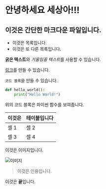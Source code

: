 # 안녕하세요 세상아!!!

## 이것은 간단한 마크다운 파일입니다.

- 이것은 목록입니다.
- 이것은 또 다른 목록입니다.

**굵은 텍스트**와 *기울임꼴 텍스트*를 사용할 수 있습니다.

[링크](https://www.example.com)를 만들 수 있습니다.

`코드 블록`을 만들 수 있습니다.

```python
def hello_world():
    print("Hello World!")
```

위의 코드 블록은 파이썬 함수를 보여줍니다.

| 이것은 | 테이블입니다 |
| ------ | ----------- |
| 셀 1   | 셀 2        |
| 셀 3   | 셀 4        |

이것은 이미지입니다.

![이미지](/path/to/image.jpg)

> 이것은 인용입니다. 

이것은 **끝**입니다.
